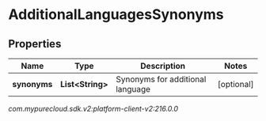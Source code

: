 # AdditionalLanguagesSynonyms


## Properties

| Name | Type | Description | Notes |
| ------------ | ------------- | ------------- | ------------- |
| **synonyms** | **List&lt;String&gt;** | Synonyms for additional language |  [optional] |




_com.mypurecloud.sdk.v2:platform-client-v2:216.0.0_

